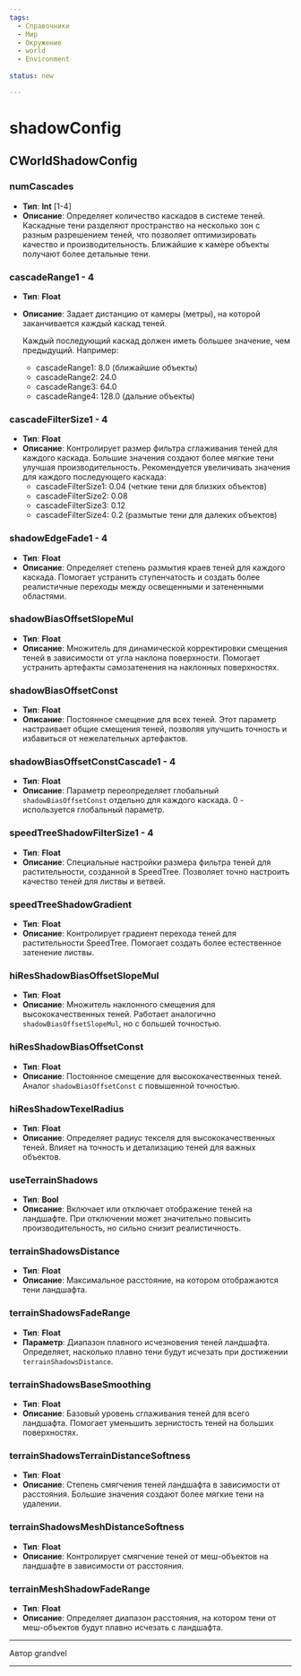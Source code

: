 ```yaml
---
tags:
  - Справочники
  - Мир
  - Окружение
  - world
  - Environment
  
status: new

---
```


# shadowConfig

## CWorldShadowConfig

### numCascades
- **Тип**: **Int** [1-4]
- **Описание**: Определяет количество каскадов в системе теней. 
Каскадные тени разделяют пространство на несколько зон с разным разрешением теней, 
что позволяет оптимизировать качество и производительность. Ближайшие к камере объекты получают более детальные тени.

### cascadeRange1 - 4
- **Тип**: **Float**
- **Описание**: Задает дистанцию от камеры (метры), на которой заканчивается каждый каскад теней. 

    Каждый последующий каскад должен иметь большее значение, чем предыдущий. Например:

    - cascadeRange1: 8.0 (ближайшие объекты)
    - cascadeRange2: 24.0
    - cascadeRange3: 64.0
    - cascadeRange4: 128.0 (дальние объекты)

### cascadeFilterSize1 - 4
- **Тип**: **Float**
- **Описание**: Контролирует размер фильтра сглаживания теней для каждого каскада. 
Большие значения создают более мягкие тени улучшая производительность. 
Рекомендуется увеличивать значения для каждого последующего каскада:
    - cascadeFilterSize1: 0.04 (четкие тени для близких объектов)
    - cascadeFilterSize2: 0.08
    - cascadeFilterSize3: 0.12
    - cascadeFilterSize4: 0.2 (размытые тени для далеких объектов)

### shadowEdgeFade1 - 4
- **Тип**: **Float**
- **Описание**: Определяет степень размытия краев теней для каждого каскада. 
Помогает устранить ступенчатость и создать более реалистичные переходы между освещенными и затененными областями.

### shadowBiasOffsetSlopeMul
- **Тип**: **Float**
- **Описание**: Множитель для динамической корректировки смещения теней в зависимости от угла наклона поверхности. 
Помогает устранить артефакты самозатенения на наклонных поверхностях.

### shadowBiasOffsetConst
- **Тип**: **Float**
- **Описание**: Постоянное смещение для всех теней. Этот параметр настраивает общие смещения теней, 
позволяя улучшить точность и избавиться от нежелательных артефактов.

### shadowBiasOffsetConstCascade1 - 4
- **Тип**: **Float**
- **Описание**: Параметр переопределяет глобальный `shadowBiasOffsetConst` отдельно для каждого каскада. 
0 - используется глобальный параметр.

### speedTreeShadowFilterSize1 - 4
- **Тип**: **Float**
- **Описание**: Специальные настройки размера фильтра теней для растительности, созданной в SpeedTree. 
Позволяет точно настроить качество теней для листвы и ветвей.

### speedTreeShadowGradient
- **Тип**: **Float**
- **Описание**: Контролирует градиент перехода теней для растительности SpeedTree. 
Помогает создать более естественное затенение листвы.

### hiResShadowBiasOffsetSlopeMul
- **Тип**: **Float**
- **Описание**: Множитель наклонного смещения для высококачественных теней. 
Работает аналогично `shadowBiasOffsetSlopeMul`, но с большей точностью.

### hiResShadowBiasOffsetConst
- **Тип**: **Float**
- **Описание**: Постоянное смещение для высококачественных теней. Аналог `shadowBiasOffsetConst` с повышенной точностью.

### hiResShadowTexelRadius
- **Тип**: **Float**
- **Описание**: Определяет радиус текселя для высококачественных теней. 
Влияет на точность и детализацию теней для важных объектов.

### useTerrainShadows
- **Тип**: **Bool**
- **Описание**: Включает или отключает отображение теней на ландшафте. 
При отключении может значительно повысить производительность, но сильно снизит реалистичность.

### terrainShadowsDistance
- **Тип**: **Float**
- **Описание**: Максимальное расстояние, на котором отображаются тени ландшафта.

### terrainShadowsFadeRange
- **Тип**: **Float**
- **Параметр**: Диапазон плавного исчезновения теней ландшафта. 
Определяет, насколько плавно тени будут исчезать при достижении `terrainShadowsDistance`.

### terrainShadowsBaseSmoothing
- **Тип**: **Float**
- **Описание**: Базовый уровень сглаживания теней для всего ландшафта. 
Помогает уменьшить зернистость теней на больших поверхностях.

### terrainShadowsTerrainDistanceSoftness
- **Тип**: **Float**
- **Описание**: Степень смягчения теней ландшафта в зависимости от расстояния. 
Большие значения создают более мягкие тени на удалении.

### terrainShadowsMeshDistanceSoftness
- **Тип**: **Float**
- **Описание**: Контролирует смягчение теней от меш-объектов на ландшафте в зависимости от расстояния.

### terrainMeshShadowFadeRange
- **Тип**: **Float**
- **Описание**: Определяет диапазон расстояния, на котором тени от меш-объектов будут плавно исчезать с ландшафта.

***
Автор grandvel
***
